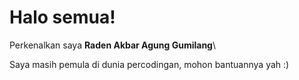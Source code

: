 # Halo semua! 

Perkenalkan saya **Raden Akbar Agung Gumilang**\

Saya masih pemula di dunia percodingan, mohon bantuannya yah :)
